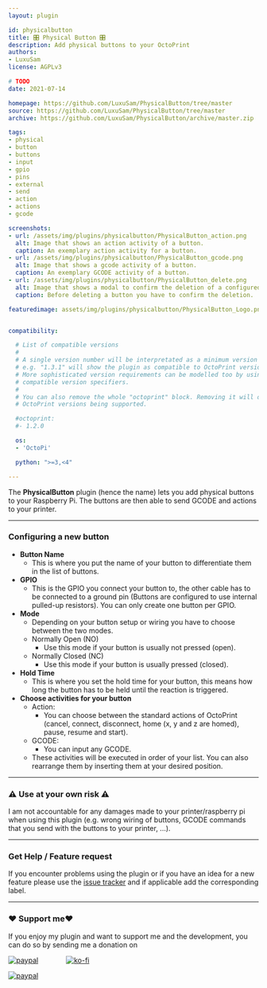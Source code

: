 ```yaml
---
layout: plugin

id: physicalbutton
title: 🎛 Physical Button 🎛
description: Add physical buttons to your OctoPrint
authors:
- LuxuSam
license: AGPLv3

# TODO
date: 2021-07-14

homepage: https://github.com/LuxuSam/PhysicalButton/tree/master
source: https://github.com/LuxuSam/PhysicalButton/tree/master
archive: https://github.com/LuxuSam/PhysicalButton/archive/master.zip

tags:
- physical
- button
- buttons
- input
- gpio
- pins
- external
- send
- action
- actions
- gcode

screenshots:
- url: /assets/img/plugins/physicalbutton/PhysicalButton_action.png
  alt: Image that shows an action activity of a button.
  caption: An exemplary action activity for a button.
- url: /assets/img/plugins/physicalbutton/PhysicalButton_gcode.png
  alt: Image that shows a gcode activity of a button.
  caption: An exemplary GCODE activity of a button.
- url: /assets/img/plugins/physicalbutton/PhysicalButton_delete.png
  alt: Image that shows a modal to confirm the deletion of a configured button.
  caption: Before deleting a button you have to confirm the deletion.

featuredimage: assets/img/plugins/physicalbutton/PhysicalButton_Logo.png


compatibility:

  # List of compatible versions
  #
  # A single version number will be interpretated as a minimum version requirement,
  # e.g. "1.3.1" will show the plugin as compatible to OctoPrint versions 1.3.1 and up.
  # More sophisticated version requirements can be modelled too by using PEP440
  # compatible version specifiers.
  #
  # You can also remove the whole "octoprint" block. Removing it will default to all
  # OctoPrint versions being supported.

  #octoprint:
  #- 1.2.0

  os:
  - 'OctoPi'

  python: ">=3,<4"

---
```

The **PhysicalButton** plugin (hence the name) lets you add physical buttons to your Raspberry Pi.
The buttons are then able to send GCODE and actions to your printer.

----
### Configuring a new button
* **Button Name**
  * This is where you put the name of your button to differentiate them in the list of buttons.
* **GPIO**
  * This is the GPIO you connect your button to, the other cable has to be connected to a ground pin (Buttons are configured to use internal pulled-up resistors). You can only create one button per GPIO.
* **Mode**
  * Depending on your button setup or wiring you have to choose between the two modes.
  * Normally Open (NO)
    * Use this mode if your button is usually not pressed (open).
  * Normally Closed (NC)
    * Use this mode if your button is usually pressed (closed).
* **Hold Time**
  * This is where you set the hold time for your button, this means how long the button has to be held until the reaction is triggered.
* **Choose activities for your button**
  * Action:
    * You can choose between the standard actions of OctoPrint (cancel, connect, disconnect, home (x, y and z are homed), pause, resume and start).
  * GCODE:
    * You can input any GCODE.
  * These activities will be executed in order of your list. You can also rearrange them by inserting them at your desired position.

----
### ⚠️ Use at your own risk ⚠️
  I am not accountable for any damages made to your printer/raspberry pi when using this plugin (e.g. wrong wiring
  of buttons, GCODE commands that you send with the buttons to your printer, ...).

----
### Get Help / Feature request
If you encounter problems using the plugin or if you have an idea for a new feature please use the [issue tracker](https://github.com/LuxuSam/PhysicalButton/issues) and if applicable add the corresponding label.

----
### ❤️ Support me❤️
If you enjoy my plugin and want to support me and the development, you can do so by sending me a donation on

[![paypal](https://www.paypalobjects.com/webstatic/de_DE/i/de-pp-logo-150px.png)](https://www.paypal.com/paypalme/luxusam3d)&emsp;&emsp;&emsp;&emsp;[![ko-fi](https://ko-fi.com/img/githubbutton_sm.svg)](https://ko-fi.com/C0C14BZCR)

[![paypal](https://www.paypalobjects.com/en_US/i/btn/btn_donate_LG.gif)](https://www.paypal.com/paypalme/luxusam3d)
